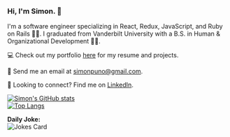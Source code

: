 ### Hi, I'm Simon. 👋

I'm a software engineer specializing in React, Redux, JavaScript, and Ruby on Rails 🧑‍💻. I graduated from Vanderbilt University with a B.S. in Human & Organizational Development 👨‍🎓.

💻 Check out my portfolio [here](http://www.simonpuno.com/) for my resume and projects.

📩 Send me an email at [simonpuno@gmail.com](mailto:simonpuno@gmail.com).

🤝 Looking to connect? Find me on [LinkedIn](https://www.linkedin.com/in/simonpuno/).

[![Simon's GitHub stats](https://github-readme-stats.vercel.app/api?username=simonpuno&hide=stars&count_private=true)](https://github.com/simonpuno/github-readme-stats)
<br/>
[![Top Langs](https://github-readme-stats.vercel.app/api/top-langs/?username=simonpuno&layout=compact)](https://github.com/simonpuno/github-readme-stats)

**Daily Joke:**
<br/>
![Jokes Card](https://readme-jokes.vercel.app/api)

<!--
**simonpuno/simonpuno** is a ✨ _special_ ✨ repository because its `README.md` (this file) appears on your GitHub profile.

Here are some ideas to get you started:

- 🔭 I’m currently working on ...
- 🌱 I’m currently learning ...
- 👯 I’m looking to collaborate on ...
- 🤔 I’m looking for help with ...
- 💬 Ask me about ...
- 📫 How to reach me: ...
- 😄 Pronouns: ...
- ⚡ Fun fact: ...
-->
